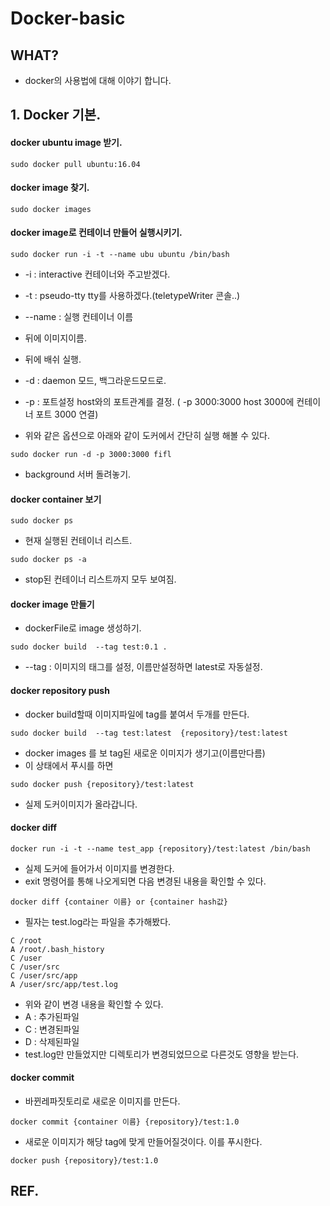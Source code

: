 # Docker-basic

## WHAT?
+ docker의 사용법에 대해 이야기 합니다.

## 1. Docker 기본.

#### docker ubuntu image 받기.

```
sudo docker pull ubuntu:16.04 
```

#### docker image 찾기.

```
sudo docker images 
```

#### docker image로 컨테이너 만들어 실행시키기.

```
sudo docker run -i -t --name ubu ubuntu /bin/bash
```
+ -i : interactive 컨테이너와 주고받겠다.
+ -t : pseudo-tty tty를 사용하겠다.(teletypeWriter 콘솔..)
+ --name : 실행 컨테이너 이름
+ 뒤에 이미지이름. 
+ 뒤에 배쉬 실행.

+ -d : daemon 모드, 백그라운드모드로.
+ -p : 포트설정 host와의 포트관계를 결정. ( -p 3000:3000 host 3000에 컨테이너 포트 3000 연결)

+ 위와 같은 옵션으로 아래와 같이 도커에서 간단히 실행 해볼 수 있다.

```
sudo docker run -d -p 3000:3000 fifl
```

+ background 서버 돌려놓기.

#### docker container 보기

```
sudo docker ps
```
+ 현재 실행된 컨테이너 리스트.

```
sudo docker ps -a
```
+ stop된 컨테이너 리스트까지 모두 보여짐.

#### docker image 만들기

+ dockerFile로 image 생성하기.

```
sudo docker build  --tag test:0.1 .
```

+ --tag : 이미지의 태그를 설정, 이름만설정하면 latest로 자동설정.

#### docker repository push

+ docker build할때 이미지파일에 tag를 붙여서 두개를 만든다.

```
sudo docker build  --tag test:latest  {repository}/test:latest
```

+ docker images 를 보 tag된 새로운 이미지가 생기고(이름만다름)
+ 이 상태에서 푸시를 하면

```
sudo docker push {repository}/test:latest
```

+ 실제 도커이미지가 올라갑니다.

#### docker diff
```
docker run -i -t --name test_app {repository}/test:latest /bin/bash
```

+ 실제 도커에 들어가서 이미지를 변경한다.
+ exit 명령어를 통해 나오게되면 다음 변경된 내용을 확인할 수 있다.

```
docker diff {container 이름} or {container hash값} 
```

+ 필자는 test.log라는 파일을 추가해봤다.

```
C /root
A /root/.bash_history
C /user
C /user/src
C /user/src/app
A /user/src/app/test.log
```
+ 위와 같이 변경 내용을 확인할 수 있다.
+ A : 추가된파일
+ C : 변경된파일
+ D : 삭제된파일
+ test.log만 만들었지만 디렉토리가 변경되었므으로 다른것도 영향을 받는다.

#### docker commit
+ 바뀐레파짓토리로 새로운 이미지를 만든다.
```
docker commit {container 이름} {repository}/test:1.0
```
+ 새로운  이미지가 해당 tag에 맞게 만들어질것이다. 이를 푸시한다.

```
docker push {repository}/test:1.0
```





## REF.
